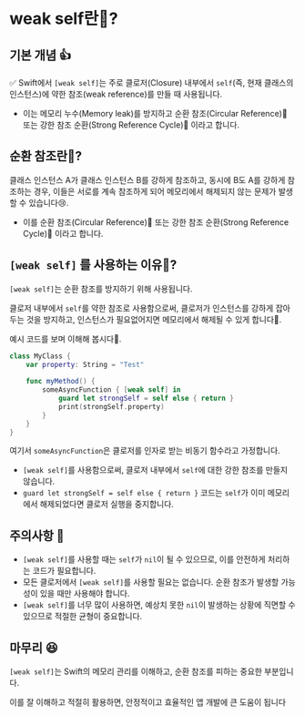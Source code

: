 # weak self란🤔?

## 기본 개념 👍

✅ Swift에서 `[weak self]`는 주로 클로저(Closure) 내부에서 `self`(즉, 현재 클래스의 인스턴스)에 약한 참조(weak reference)를 만들 때 사용됩니다.
- 이는 메모리 누수(Memory leak)를 방지하고 순환 참조(Circular Reference)🔄 또는 강한 참조 순환(Strong Reference Cycle)💪 이라고 합니다.

## 순환 참조란🔄?

클래스 인스턴스 A가 클래스 인스턴스 B를 강하게 참조하고, 동시에 B도 A를 강하게 참조하는 경우, 이들은 서로를 계속 참조하게 되어 메모리에서 해제되지 않는 문제가 발생할 수 있습니다😢.
- 이를 순환 참조(Circular Reference)🔄 또는 강한 참조 순환(Strong Reference Cycle)💪 이라고 합니다.

## `[weak self]` 를 사용하는 이유🤔?

`[weak self]`는 순환 참조를 방지하기 위해 사용됩니다.

클로저 내부에서 `self`를 약한 참조로 사용함으로써, 클로저가 인스턴스를 강하게 잡아두는 것을 방지하고, 인스턴스가 필요없어지면 메모리에서 해제될 수 있게 합니다🔐.

예시 코드를 보며 이해해 봅시다🙌.

```swift
class MyClass {
    var property: String = "Test"
    
    func myMethod() {
        someAsyncFunction { [weak self] in
            guard let strongSelf = self else { return }
            print(strongSelf.property)
        }
    }
}
```

여기서 `someAsyncFunction`은 클로저를 인자로 받는 비동기 함수라고 가정합니다.
- `[weak self]`를 사용함으로써, 클로저 내부에서 `self`에 대한 강한 참조를 만들지 않습니다.
- `guard let strongSelf = self else { return }` 코드는 `self`가 이미 메모리에서 해제되었다면 클로저 실행을 중지합니다.

## 주의사항 🚨

- `[weak self]`를 사용할 때는 `self`가 `nil`이 될 수 있으므로, 이를 안전하게 처리하는 코드가 필요합니다.
- 모든 클로저에서 `[weak self]`를 사용할 필요는 없습니다. 순환 참조가 발생할 가능성이 있을 때만 사용해야 합니다.
- `[weak self]`를 너무 많이 사용하면, 예상치 못한 `nil`이 발생하는 상황에 직면할 수 있으므로 적절한 균형이 중요합니다.

## 마무리 😆

`[weak self]`는 Swift의 메모리 관리를 이해하고, 순환 참조를 피하는 중요한 부분입니다.

이를 잘 이해하고 적절히 활용하면, 안정적이고 효율적인 앱 개발에 큰 도움이 됩니다
